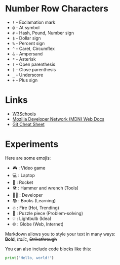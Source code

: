 # Number Row Characters

- `!` - Exclamation mark
- `@` - At symbol
- `#` - Hash, Pound, Number sign
- `$` - Dollar sign
- `%` - Percent sign
- `^` - Caret, Circumflex
- `&` - Ampersand
- `*` - Asterisk
- `(` - Open parenthesis
- `)` - Close parenthesis
- `_` - Underscore
- `+` - Plus sign

# Links

- [W3Schools](https://www.w3schools.com/)
- [Mozilla Developer Network (MDN) Web Docs](https://developer.mozilla.org/en-US/)
- [Git Cheat Sheet](https://education.github.com/git-cheat-sheet-education.pdf)

# Experiments

Here are some emojis:  
- 🎮 : Video game  
- 💻 : Laptop  
- 🚀 : Rocket  
- 🛠 : Hammer and wrench (Tools)  
- 🧑‍💻 : Developer  
- 📚 : Books (Learning)  
- 🔥 : Fire (Hot, Trending)  
- 🧩 : Puzzle piece (Problem-solving)  
- 💡 : Lightbulb (Idea)  
- 🌐 : Globe (Web, Internet)

Markdown allows you to style your text in many ways:  
**Bold**, _Italic_, ~~Strikethrough~~

You can also include code blocks like this:

```python
print("Hello, world!")
